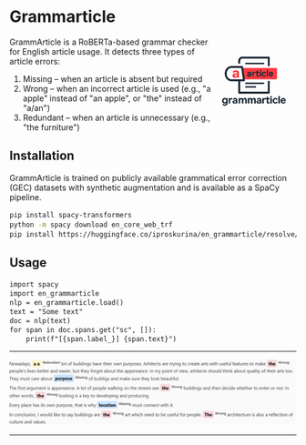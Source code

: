 # Grammarticle

<img src="logo.png" alt="GrammArticle Logo" width="150" align="right" /></a>


GrammArticle is a RoBERTa-based grammar checker for English article usage. It detects three types of article errors:

1) Missing – when an article is absent but required
2) Wrong – when an incorrect article is used (e.g., "a apple" instead of "an apple", or "the" instead of "a/an")
3) Redundant – when an article is unnecessary (e.g., "the furniture")



## Installation

GrammArticle is trained on publicly available grammatical error correction (GEC) datasets with synthetic augmentation and is available as a SpaCy pipeline.


```bash
pip install spacy-transformers
python -m spacy download en_core_web_trf
pip install https://huggingface.co/iproskurina/en_grammarticle/resolve/main/en_grammarticle-1-py3-none-any.whl

```

## Usage

```
import spacy
import en_grammarticle
nlp = en_grammarticle.load()
text = "Some text"
doc = nlp(text)
for span in doc.spans.get("sc", []): 
    print(f"[{span.label_}] {span.text}")
```

___

![Example Output](example.png)

___
